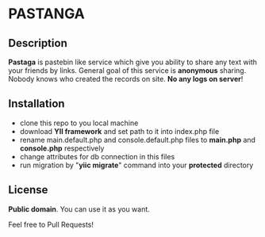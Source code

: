 PASTANGA
========

Description
-----------
**Pastaga** is pastebin like service which give you ability to share any text with your friends by links. General goal of this service is **anonymous** sharing. Nobody knows who created the records on site. **No any logs on server**! 

Installation
-----------

 - clone this repo to you local machine
 - download **YII framework** and set path to it into index.php file
 - rename main.default.php and console.default.php files to **main.php** and **console.php** respectively
 - change attributes for db connection in this files
 - run migration by "**yiic migrate**" command into your **protected** directory

License
-----------
**Public domain**. You can use it as you want. 
 
Feel free to Pull Requests!
